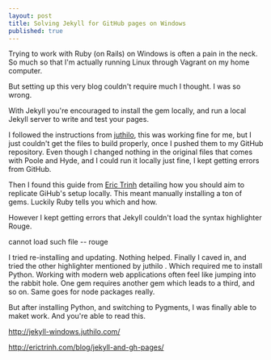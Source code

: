 ```yaml
---
layout: post
title: Solving Jekyll for GitHub pages on Windows
published: true
---
```


Trying to work with Ruby (on Rails) on Windows is often a pain in the neck. So much so that I'm actually running Linux through Vagrant on my home computer.

But setting up this very blog couldn't require much I thought. I was so wrong.

With Jekyll you're encouraged to install the gem locally, and run a local Jekyll server to write and test your pages.

I followed the instructions from [juthilo](http://jekyll-windows.juthilo.com/), this was working fine for me, but I just couldn't get the files to build properly, once I pushed them to my GitHub repository. Even though I changed nothing in the original files that comes with Poole and Hyde, and I could run it locally just fine, I kept getting errors from GitHub.

Then I found this guide from [Eric Trinh](http://erictrinh.com/blog/jekyll-and-gh-pages/) detailing how you should aim to replicate GiHub's setup locally. This meant manually installing a ton of gems. Luckily Ruby tells you which and how.

However I kept getting errors that Jekyll couldn't load the syntax highlighter Rouge. 
<p>cannot load such file -- rouge</p>
I tried  re-installing and updating. Nothing helped.
Finally I caved in, and tried the other highlighter mentioned by juthilo  . Which required me to install Python. Working with modern web applications often feel like jumping into the rabbit hole. One gem requires another gem which leads to a third, and so on. Same goes for node packages really.

But after installing Python, and switching to Pygments, I was finally able to maket work. And you're able to read this.

http://jekyll-windows.juthilo.com/

http://erictrinh.com/blog/jekyll-and-gh-pages/